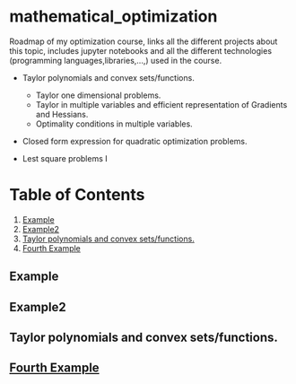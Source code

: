 # mathematical_optimization
Roadmap of my optimization course, links all the different projects about this topic, includes jupyter notebooks and all the different technologies (programming languages,libraries,...,) used in the course. 


- Taylor polynomials and convex sets/functions.
  - Taylor one dimensional problems.
  - Taylor in multiple variables and efficient representation of Gradients and Hessians.
  - Optimality conditions in multiple variables.

- Closed form expression for quadratic optimization problems.
- Lest square problems I 
# Table of Contents
1. [Example](#example)
2. [Example2](#example2)
3. [Taylor polynomials and convex sets/functions.](#taylor-polynomials-and-convex-sets/functions.)
4. [Fourth Example](#fourth-examplehttpwwwfourthexamplecom)


## Example
## Example2
## Taylor polynomials and convex sets/functions.
## [Fourth Example](http://www.fourthexample.com) 
